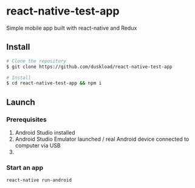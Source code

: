 # react-native-test-app
Simple mobile app built with react-native and Redux

## Install

```bash
# Clone the repository
$ git clone https://github.com/duskload/react-native-test-app

# Install
$ cd react-native-test-app && npm i
```

## Launch

### Prerequisites

1. Android Studio installed
2. Android Studio Emulator launched / real Android device connected to computer via USB 
3. 
### Start an app

```bash
react-native run-android
```

